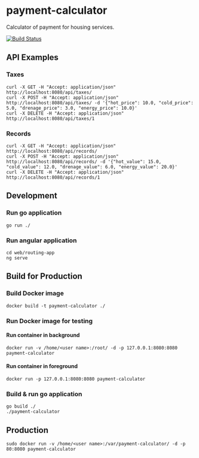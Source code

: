 # payment-calculator
Calculator of payment for housing services.

[![Build Status](http://51.250.69.53/badge/e6cf3c1b?branch=main)](http://51.250.69.53/repos/13)

## API Examples
### Taxes
```
curl -X GET -H "Accept: application/json" http://localhost:8080/api/taxes/
curl -X POST -H "Accept: application/json" http://localhost:8080/api/taxes/ -d '{"hot_price": 10.0, "cold_price": 5.0, "drenage_price": 3.0, "energy_price": 10.0}'
curl -X DELETE -H "Accept: application/json" http://localhost:8080/api/taxes/1
```
### Records
```
curl -X GET -H "Accept: application/json" http://localhost:8080/api/records/
curl -X POST -H "Accept: application/json" http://localhost:8080/api/records/ -d '{"hot_value": 15.0, "cold_value": 12.0, "drenage_value": 6.0, "energy_value": 20.0}'
curl -X DELETE -H "Accept: application/json" http://localhost:8080/api/records/1
```
## Development
### Run go application
```
go run ./
```

### Run angular application
```
cd web/routing-app
ng serve
```

## Build for Production
### Build Docker image
```
docker build -t payment-calculator ./
```
### Run Docker image for testing
#### Run container in background
```
docker run -v /home/<user name>:/root/ -d -p 127.0.0.1:8080:8080 payment-calculator
```
#### Run container in foreground
```
docker run -p 127.0.0.1:8080:8080 payment-calculator
```
### Build & run go application
```
go build ./
./payment-calculator
```
## Production
```
sudo docker run -v /home/<user name>:/var/payment-calculator/ -d -p 80:8080 payment-calculator
```
